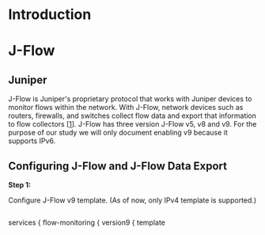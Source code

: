 # Introduction #

# J-Flow #

## Juniper ##

J-Flow is Juniper's proprietary protocol that works with Juniper devices to monitor flows within the network. With  J-Flow, network devices such as routers, firewalls, and switches collect flow data and export that information to flow collectors [[1](https://code.google.com/p/renisac/wiki/SettingUpNetFlowDataExport?ts=1370808727&updated=SettingUpNetFlowDataExport#Juniper_Documentation)].  J-Flow has three version J-Flow v5, v8 and v9. For the purpose of our study we will only document enabling v9 because it supports IPv6.


## Configuring J-Flow and J-Flow Data Export ##

**Step 1:**

Configure J-Flow v9 template. (As of now, only IPv4 template is supported.)

> ```

services {
flow-monitoring {
version9 {
template <template name> {
ipv4-template;
}
}
}
} ```

**Step 2:**

To configure J-Flow to export to a specific collector machine. J-Flow supports up to eight flow collectors simultaneously.

> ```

sampling {
family inet {
output {
flow-server <Flow collector IP address> {
port <Flow collector port number>;
version9 {
template {
<J-Flow v9 Template>;
}
}
}
}
}
}
```

**Step 3:**

Configure inline J-Flow  so that sampling and the J-Flow service thread are implemented in the forwarding engine.

> ```

sampling {
family inet {
output {
inline-jflow {
source-address <Local IP address>;
}
}
}
} ```

**Step 4:**

Configure sampling rate and sampling run length.

> ```

sampling {
input {
rate <Sampling Rate>;
run-length <Sampling Run Length>;
}
}
}```


**Step 5:**

And finally, configure the sampling filter on an interface (or interfaces) in the direction where J-Flow service is required.

> ```

interfaces {
<Interface name> {
unit 0 {
family inet {
sampling {
< input | output >;
}
address <IP address>;
}
}
}
}```

<br>
<h4><- <a href='https://code.google.com/p/renisac/wiki/DeploymentStrategies?ts=1370391879&updated=DeploymentStrategies'>Return to Deployment Strategies</a></h4>

<h1>References</h1>

<h2>Juniper Documentation</h2>

<ol><li><a href='http://www.juniper.net/us/en/local/pdf/app-notes/3500204-en.pdf'>http://www.juniper.net/us/en/local/pdf/app-notes/3500204-en.pdf</a>
</li><li><a href='http://www.mail-archive.com/intermapper-talk@list.dartware.com/msg04721.html'>http://www.mail-archive.com/intermapper-talk@list.dartware.com/msg04721.html</a>